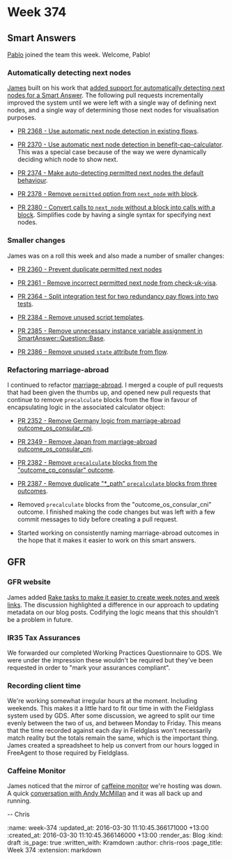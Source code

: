 Week 374
========

## Smart Answers

[Pablo][pablo-manrubia] joined the team this week. Welcome, Pablo!


### Automatically detecting next nodes

[James][james-mead] built on his work that [added support for automatically detecting next nodes for a Smart Answer][smart-answers-pr-2343]. The following pull requests incrementally improved the system until we were left with a single way of defining next nodes, and a single way of determining those next nodes for visualisation purposes.

* [PR 2368 - Use automatic next node detection in existing flows][smart-answers-pr-2368].

* [PR 2370 - Use automatic next node detection in benefit-cap-calculator][smart-answers-pr-2370]. This was a special case because of the way we were dynamically deciding which node to show next.

* [PR 2374 - Make auto-detecting permitted next nodes the default behaviour][smart-answers-pr-2374].

* [PR 2378 - Remove `permitted` option from `next_node` with block][smart-answers-pr-2378].

* [PR 2380 - Convert calls to `next_node` without a block into calls with a block][smart-answers-pr-2380]. Simplifies code by having a single syntax for specifying next nodes.


### Smaller changes

James was on a roll this week and also made a number of smaller changes:

* [PR 2360 - Prevent duplicate permitted next nodes][smart-answers-pr-2360]

* [PR 2361 - Remove incorrect permitted next node from check-uk-visa][smart-answers-pr-2361].

* [PR 2364 - Split integration test for two redundancy pay flows into two tests][smart-answers-pr-2364].

* [PR 2384 - Remove unused script templates][smart-answers-pr-2384].

* [PR 2385 - Remove unnecessary instance variable assignment in SmartAnswer::Question::Base][smart-answers-pr-2385].

* [PR 2386 - Remove unused `state` attribute from flow][smart-answers-pr-2386].


### Refactoring marriage-abroad

I continued to refactor [marriage-abroad][marriage-abroad]. I merged a couple of pull requests that had been given the thumbs up, and opened new pull requests that continue to remove `precalculate` blocks from the flow in favour of encapsulating logic in the associated calculator object:

* [PR 2352 - Remove Germany logic from marriage-abroad outcome_os_consular_cni](https://github.com/alphagov/smart-answers/pull/2352).

* [PR 2349 - Remove Japan from marriage-abroad outcome_os_consular_cni](https://github.com/alphagov/smart-answers/pull/2349).

* [PR 2382 - Remove `precalculate` blocks from the "outcome_cp_consular" outcome][smart-answers-pr-2382].

* [PR 2387 - Remove duplicate "*_path" `precalculate` blocks from three outcomes][smart-answers-pr-2387].

* Removed `precalculate` blocks from the "outcome_os_consular_cni" outcome. I finished making the code changes but was left with a few commit messages to tidy before creating a pull request.

* Started working on consistently naming marriage-abroad outcomes in the hope that it makes it easier to work on this smart answers.


## GFR

### GFR website

James added [Rake tasks to make it easier to create week notes and week links][gfr-site-pr-32]. The discussion highlighted a difference in our approach to updating metadata on our blog posts. Codifying the logic means that this shouldn't be a problem in future.


### IR35 Tax Assurances

We forwarded our completed Working Practices Questionnaire to GDS. We were under the impression these wouldn't be required but they've been requested in order to "mark your assurances compliant".


### Recording client time

We're working somewhat irregular hours at the moment. Including weekends. This makes it a little hard to fit our time in with the Fieldglass system used by GDS. After some discussion, we agreed to split our time evenly between the two of us, and between Monday to Friday. This means that the time recorded against each day in Fieldglass won't necessarily match reality but the totals remain the same, which is the important thing. James created a spreadsheet to help us convert from our hours logged in FreeAgent to those required by Fieldglass.


### Caffeine Monitor

James noticed that the mirror of [caffeine monitor][caffeine-monitor] we're hosting was down. A quick [conversation with Andy McMillan][twitter-chat-with-andy-mcmillan] and it was all back up and running.

-- Chris

[caffeine-monitor]: http://cm.buildconf.com/
[gfr-site-pr-32]: https://github.com/freerange/site/pull/32
[james-mead]: /james-mead
[marriage-abroad]: https://www.gov.uk/marriage-abroad
[pablo-manrubia]: https://github.com/pmanrubia
[smart-answers-pr-2343]: https://github.com/alphagov/smart-answers/pull/2343
[smart-answers-pr-2360]: https://github.com/alphagov/smart-answers/pull/2360
[smart-answers-pr-2361]: https://github.com/alphagov/smart-answers/pull/2361
[smart-answers-pr-2364]: https://github.com/alphagov/smart-answers/pull/2364
[smart-answers-pr-2368]: https://github.com/alphagov/smart-answers/pull/2368
[smart-answers-pr-2370]: https://github.com/alphagov/smart-answers/pull/2370
[smart-answers-pr-2374]: https://github.com/alphagov/smart-answers/pull/2374
[smart-answers-pr-2378]: https://github.com/alphagov/smart-answers/pull/2378
[smart-answers-pr-2380]: https://github.com/alphagov/smart-answers/pull/2380
[smart-answers-pr-2382]: https://github.com/alphagov/smart-answers/pull/2382
[smart-answers-pr-2384]: https://github.com/alphagov/smart-answers/pull/2384
[smart-answers-pr-2385]: https://github.com/alphagov/smart-answers/pull/2385
[smart-answers-pr-2386]: https://github.com/alphagov/smart-answers/pull/2386
[smart-answers-pr-2387]: https://github.com/alphagov/smart-answers/pull/2387
[twitter-chat-with-andy-mcmillan]: (https://twitter.com/andymcmillan/status/710171697047949312)

:name: week-374
:updated_at: 2016-03-30 11:10:45.366171000 +13:00
:created_at: 2016-03-30 11:10:45.366146000 +13:00
:render_as: Blog
:kind: draft
:is_page: true
:written_with: Kramdown
:author: chris-roos
:page_title: Week 374
:extension: markdown
